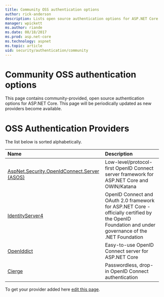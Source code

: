 ```yaml
---
title: Community OSS authentication options
author: rick-anderson
description: Lists open source authentication options for ASP.NET Core.
manager: wpickett
ms.author: riande
ms.date: 08/18/2017
ms.prod: asp.net-core
ms.technology: aspnet
ms.topic: article
uid: security/authentication/community
---
```

# Community OSS authentication options

This page contains community-provided, open source authentication options for ASP.NET Core. This page will be periodically updated as new providers become available.

# OSS Authentication Providers

The list below is sorted alphabetically.

| Name | Description |
|:--------------|:------------------|
| [AspNet.Security.OpenIdConnect.Server (ASOS)](https://github.com/aspnet-contrib/AspNet.Security.OpenIdConnect.Server) | Low-level/protocol-first OpenID Connect server framework for ASP.NET Core and OWIN/Katana |
| [IdentityServer4](https://identityserver.io/) | OpenID Connect and OAuth 2.0 framework for ASP.NET Core - officially certified by the OpenID Foundation and under governance of the .NET Foundation |
| [OpenIddict](https://github.com/openiddict/openiddict-core) | Easy-to-use OpenID Connect server for ASP.NET Core  |
| [Cierge](https://github.com/pwdless/Cierge) | Passwordless, drop-in OpenID Connect authentication   |

To get your provider added here [edit this page](https://github.com/login?return_to=https%3A%2F%2Fgithub.com%2Faspnet%2FDocs%2Fedit%2Fmaster%2Faspnetcore%2Fsecurity%2Fauthentication%2Fcommunity.md).
